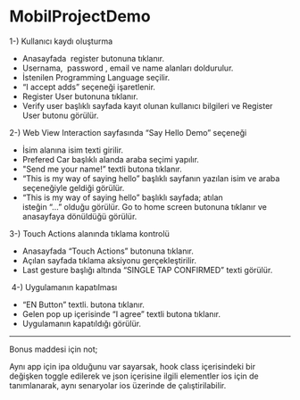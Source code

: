 # MobilProjectDemo

1-) Kullanıcı kaydı oluşturma 
* Anasayfada  register butonuna tıklanır.
* Usernama,  password , email ve name alanları doldurulur. 
* İstenilen Programming Language seçilir.
* “I accept adds” seçeneği işaretlenir.
* Register User butonuna tıklanır.
* Verify user başlıklı sayfada kayıt olunan kullanıcı bilgileri ve Register User butonu görülür.  

2-) Web View Interaction sayfasında “Say Hello Demo” seçeneği 
* İsim alanına isim texti girilir.
* Prefered Car başlıklı alanda araba seçimi yapılır.
* "Send me your name!” textli butona tıklanır.
* “This is my way of saying hello” başlıklı sayfanın yazılan isim ve araba seçeneğiyle geldiği görülür.
* “This is my way of saying hello” başlıklı sayfada; atılan isteğin “…” olduğu görülür.
Go to home screen butonuna tıklanır ve anasayfaya dönüldüğü görülür. 

3-) Touch Actions alanında tıklama kontrolü 
* Anasayfada “Touch Actions” butonuna tıklanır.
* Açılan sayfada tıklama aksiyonu gerçekleştirilir.
* Last gesture başlığı altında “SINGLE TAP CONFIRMED” texti görülür.

 4-) Uygulamanın kapatılması 
* “EN Button” textli. butona tıklanır.
* Gelen pop up içerisinde “I agree” textli butona tıklanır.
* Uygulamanın kapatıldığı görülür.


----------------------------------------------------------------
Bonus maddesi için not;

Aynı app için ipa olduğunu var sayarsak,  hook class içerisindeki bir değişken toggle edilerek ve json içerisine ilgili elementler ios için de tanımlanarak, aynı senaryolar ios üzerinde de çalıştirilabilir.

